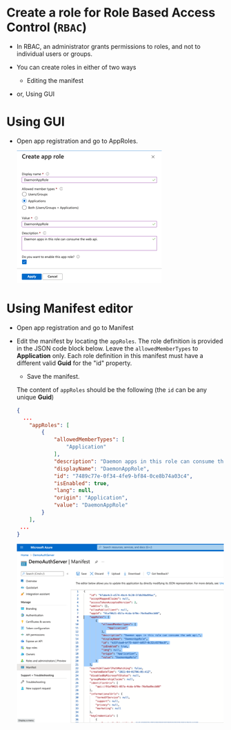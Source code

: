# Create a role for Role Based Access Control (`RBAC`)

- In RBAC, an administrator grants permissions to roles, and not to individual users or groups.  

- You can create roles in either of two ways
  
  - Editing the manifest
- or, Using GUI
  
  

# Using GUI

- Open app registration and go to AppRoles. 

  <img src="docs/images/create-role.png" alt="image-20210402141440658" style="zoom:50%;" />



# Using Manifest editor

- Open app registration and go to Manifest

- Edit the manifest by locating the `appRoles`.  The role definition is provided in the JSON code block below. Leave the `allowedMemberTypes` to **Application** only. Each role definition in this manifest must have a different valid **Guid** for the "id" property.
  
  - Save the manifest.
  
  The content of `appRoles` should be the following (the `id` can be any unique **Guid**)
  
  ```json
  {
    ...
      "appRoles": [
          {
              "allowedMemberTypes": [
                  "Application"
              ],
              "description": "Daemon apps in this role can consume the web api.",
              "displayName": "DaemonAppRole",
              "id": "7489c77e-0f34-4fe9-bf84-0ce8b74a03c4",
              "isEnabled": true,
              "lang": null,
              "origin": "Application",
              "value": "DaemonAppRole"
          }
      ],
   ...
  }
  ```
  
  
  
  <img src="docs/images/edit-role-in-manifest.png" alt="image-20210402144800287" style="zoom:50%;" />